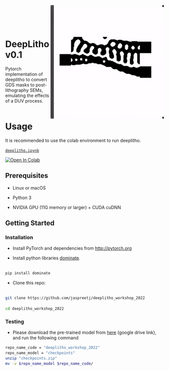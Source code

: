 
<img  src='imgs/demo.gif' align="right"  width=360>
<br><br><br><br>

  

# DeepLitho v0.1



Pytorch implementation of deeplitho to convert GDS masks to post-lithography SEMs, emulating the effects of a DUV process.<br><br>

# Usage

It is recommended to use the colab environment to run deeplitho.


[`deeplitho.ipynb`][colab-notebook-deeplitho]
 
[![Open In Colab][colab-badge]][colab-notebook-deeplitho]


## Prerequisites

- Linux or macOS

- Python 3

- NVIDIA GPU (11G memory or larger) + CUDA cuDNN

  

## Getting Started

### Installation

- Install PyTorch and dependencies from http://pytorch.org

- Install python libraries [dominate](https://github.com/Knio/dominate).

```bash

pip install dominate

```

- Clone this repo:

```bash

git clone https://github.com/jaspreetj/deeplitho_workshop_2022

cd deeplitho_workshop_2022

```

  
  

### Testing
- Please download the pre-trained model from [here](https://drive.google.com/file/d/1jgfhbkXb8NIu4cTavxa2eVyaDdbGqHtA/view?usp=share_link) (google drive link), and run the following command
```bash
repo_name_code = "deeplitho_workshop_2022"
repo_name_model = "checkpoints"
unzip "checkpoints.zip"
mv -v $repo_name_model $repo_name_code/
```

[colab-notebook-deeplitho]: <https://colab.research.google.com/drive/1-tWFvRGPAXDn0t9RgdHPUFw_qlFB642Y?usp=sharing>
[colab-badge]: <https://colab.research.google.com/assets/colab-badge.svg>
